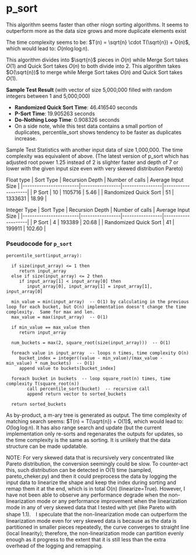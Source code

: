 # p_sort

This algorithm seems faster than other nlogn sorting algorithms.  It seems to outperform more as the data size grows and more duplicate elements exist

The time complexity seems to be: $T(n) = \sqrt{n} \cdot T(\sqrt{n}) + O(n)$, which would lead to: $O(n \log \log n)$.

This algorithm divides into $\sqrt{n}$ pieces in $O(n)$ while Merge Sort takes $O(1)$ and Quick Sort takes $O(n)$ to both divide into 2.  This algorithm takes $O(\sqrt{n})$ to merge while Merge Sort takes $O(n)$ and Quick Sort takes $O(1)$.

**Sample Test Result** (with vector of size 5,000,000 filled with random integers between 1 and 5,000,000)  
- **Randomized Quick Sort Time**: 46.416540 seconds  
- **P-Sort Time**: 19.905263 seconds  
- **Do-Nothing Loop Time**: 0.908326 seconds
- On a side note, while this test data contains a small portion of duplicates, percentile_sort shows tendency to be faster as duplicates increase.



Sample Test Statistics with another input data of size 1,000,000.  The time complexity was equivalent of above. (The latest version of p_sort which has adjusted root power 1.25 instead of 2 is slighter faster and depth of 7 or lower with the given input size even with very skewed distribution Pareto)

Float type
| Sort Type              | Recursion Depth | Number of calls | Average Input Size |
|------------------------|-----------------|-----------------|--------------------|
| P Sort         | 10               | 1105716          | 5.46              |
| Randomized Quick Sort   | 51              | 1333631          | 18.99             |

Integer Type
| Sort Type              | Recursion Depth | Number of calls | Average Input Size |
|------------------------|-----------------|-----------------|--------------------|
| P Sort         | 4                | 193389          | 20.68              |
| Randomized Quick Sort   | 41               | 199911          | 102.60             |

### Pseudocode for `p_sort`

```pseudo
percentile_sort(input_array):

  if size(input_array) <= 1 then
     return input_array
  else if size(input_array) <= 2 then
     if input_array[1] < input_array[0] then
        input_array[0], input_array[1] = input_array[1], input_array[0]

  min_value = min(input_array)  -- O(1) by calculating in the previous loop for each bucket, but O(n) implementation doesn't change the time complexity.  Same for max and len.
  max_value = max(input_array)  -- O(1)

  if min_value == max_value then
     return input_array

  num_buckets = max(2, square_root(size(input_array)))  -- O(1)

  foreach value in input_array  -- loops n times, time complexity O(n)
     bucket_index = integer((value - min_value)/(max_value - min_value) * num_buckets)  -- O(1)
     append value to buckets[bucket_index]

  foreach bucket in buckets  -- loop square_root(n) times, time complexity T(square_root(n))
        call percentile_sort(bucket)  -- recursive call
        append return vector to sorted_buckets

  return sorted_buckets
```

As by-product,  a m-ary tree is generated as output.  The time complexity of matching search seems: $T(n) = T(\sqrt{n}) + O(1)$, which would lead to: $O(\log \log n)$.  It has also range search and update (but the current implementation only re-sorts and regenarates the outputs for updates, so the time complexity is the same as sorting.  It is unlikely that the data structure can be made updatable.

NOTE: For very skewed data that is recursively very concentrated like Pareto distribution, the conversion seemingly could be slow.  To counter-act this, such distribution can be detected in O(1) time (sampled, pareto_cheker.py) and then it could preprocess the data by logging the input data to linearize the shape and keep the index during sorting and remap them it at the end, which is in total O(n) (linearize=True).  However, I have not been able to observe any performance degrade when the non-linearization mode or any performance improvement when the linearization mode in any of very skewed data that I tested with yet (like Pareto with shape 1.1).　I speculate that the non-linearization mode can outperform the linearization mode even for very skewed data is because as the data is partitioned in smaller pieces repeatedly, the curve converges to straight line (local linearity); therefore, the non-linearization mode can partition evenly enough as it progress to the extent that it is still less than the extra overhead of the logging and remapping.
